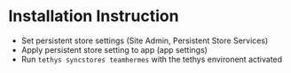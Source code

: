 # Installation Instruction

- Set persistent store settings (Site Admin, Persistent Store Services)
- Apply persistent store setting to app (app settings)
- Run `tethys syncstores teamhermes` with the tethys environent activated

